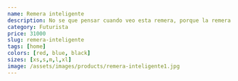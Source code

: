 ```yaml
---
name: Remera inteligente
description: No se que pensar cuando veo esta remera, porque la remera piensa por mi!
category: Futurista
price: 31000
slug: remera-inteligente
tags: [home]
colors: [red, blue, black]
sizes: [xs,s,m,l,xl]
image: /assets/images/products/remera-inteligente1.jpg
---
```

